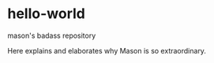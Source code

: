 # hello-world
mason's badass repository

Here explains and elaborates why Mason is so extraordinary.
